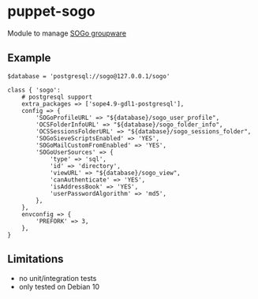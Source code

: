 # puppet-sogo

Module to manage [SOGo groupware](https://sogo.nu/)

## Example

```puppet
$database = 'postgresql://sogo@127.0.0.1/sogo'

class { 'sogo':
    # postgresql support
    extra_packages => ['sope4.9-gdl1-postgresql'],
    config => {
        'SOGoProfileURL' => "${database}/sogo_user_profile",
        'OCSFolderInfoURL' => "${database}/sogo_folder_info",
        'OCSSessionsFolderURL' => "${database}/sogo_sessions_folder",
        'SOGoSieveScriptsEnabled' => 'YES',
        'SOGoMailCustomFromEnabled' => 'YES',
        'SOGoUserSources' => {
            'type' => 'sql',
            'id' => 'directory',
            'viewURL' => "${database}/sogo_view",
            'canAuthenticate' => 'YES',
            'isAddressBook' => 'YES',
            'userPasswordAlgorithm' => 'md5',
        },
    },
    envconfig => {
        'PREFORK' => 3,
    },
}
```

## Limitations
* no unit/integration tests
* only tested on Debian 10
